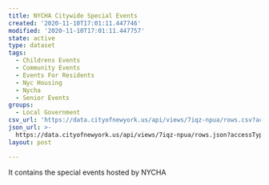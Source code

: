 ```yaml
---
title: NYCHA Citywide Special Events
created: '2020-11-10T17:01:11.447746'
modified: '2020-11-10T17:01:11.447757'
state: active
type: dataset
tags:
  - Childrens Events
  - Community Events
  - Events For Residents
  - Nyc Housing
  - Nycha
  - Senior Events
groups:
  - Local Government
csv_url: 'https://data.cityofnewyork.us/api/views/7iqz-npua/rows.csv?accessType=DOWNLOAD'
json_url: >-
  https://data.cityofnewyork.us/api/views/7iqz-npua/rows.json?accessType=DOWNLOAD
layout: post

---
```

It contains the special events hosted by NYCHA
